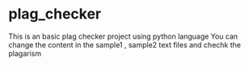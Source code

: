 # plag_checker
This is an basic plag checker project using python language 
You can change the content in the sample1 , sample2 text files and chechk the plagarism 
